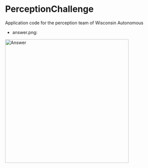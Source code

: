 # PerceptionChallenge
Application code for the perception team of Wisconsin Autonomous

* answer.png:
<img src="answer.png" alt="Answer" width="400">
